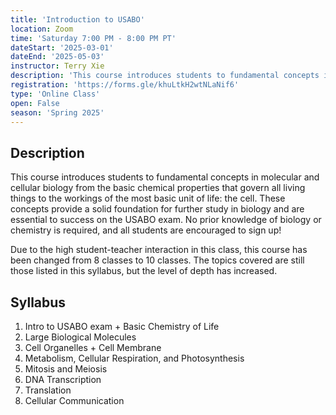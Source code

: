 ```yaml
---
title: 'Introduction to USABO'
location: Zoom
time: 'Saturday 7:00 PM - 8:00 PM PT'
dateStart: '2025-03-01'
dateEnd: '2025-05-03'
instructor: Terry Xie
description: 'This course introduces students to fundamental concepts in molecular and cellular biology from the basic chemical properties that govern all living things to the workings of the most basic unit of life: the cell. These concepts provide a solid foundation for further study in biology and are essential to success on the USABO exam. Due to the high student-teacher interaction in this class, this course has been changed from 8 classes to 10 classes. The topics covered are still those listed in this syllabus, but the level of depth has increased.'
registration: 'https://forms.gle/khuLtkH2wtNLaNif6'
type: 'Online Class'
open: False
season: 'Spring 2025'
---
```


## Description

This course introduces students to fundamental concepts in molecular and cellular biology from the basic chemical properties that govern all living things to the workings of the most basic unit of life: the cell. These concepts provide a solid foundation for further study in biology and are essential to success on the USABO exam. No prior knowledge of biology or chemistry is required, and all students are encouraged to sign up!

Due to the high student-teacher interaction in this class, this course has been changed from 8 classes to 10 classes. The topics covered are still those listed in this syllabus, but the level of depth has increased.

## Syllabus

1. Intro to USABO exam + Basic Chemistry of Life
2. Large Biological Molecules
3. Cell Organelles + Cell Membrane
4. Metabolism, Cellular Respiration, and Photosynthesis
5. Mitosis and Meiosis
6. DNA Transcription
7. Translation
8. Cellular Communication
